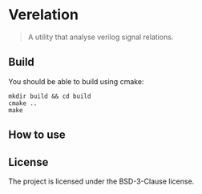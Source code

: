 # Verelation

> A utility that analyse verilog signal relations.

## Build

You should be able to build using cmake:

```shell
mkdir build && cd build
cmake ..
make
```

## How to use


## License

The project is licensed under the BSD-3-Clause license.
